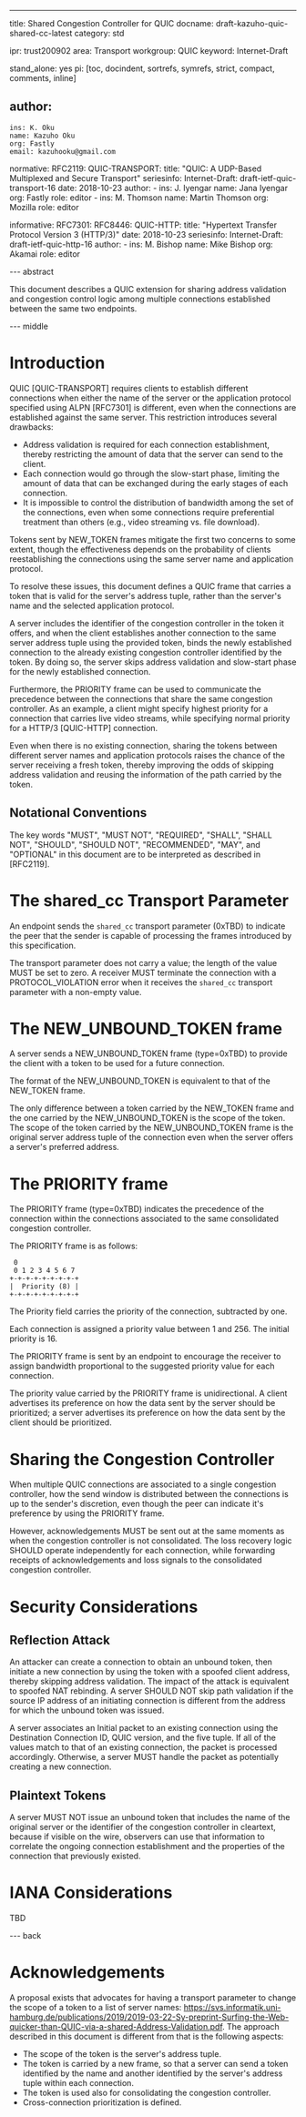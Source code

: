 ---
title: Shared Congestion Controller for QUIC
docname: draft-kazuho-quic-shared-cc-latest
category: std

ipr: trust200902
area: Transport
workgroup: QUIC
keyword: Internet-Draft

stand_alone: yes
pi: [toc, docindent, sortrefs, symrefs, strict, compact, comments, inline]

author:
  -
    ins: K. Oku
    name: Kazuho Oku
    org: Fastly
    email: kazuhooku@gmail.com

normative:
  RFC2119:
  QUIC-TRANSPORT:
    title: "QUIC: A UDP-Based Multiplexed and Secure Transport"
    seriesinfo:
      Internet-Draft: draft-ietf-quic-transport-16
    date: 2018-10-23
    author:
      -
        ins: J. Iyengar
        name: Jana Iyengar
        org: Fastly
        role: editor
      -
        ins: M. Thomson
        name: Martin Thomson
        org: Mozilla
        role: editor

informative:
  RFC7301:
  RFC8446:
  QUIC-HTTP:
    title: "Hypertext Transfer Protocol Version 3 (HTTP/3)"
    date: 2018-10-23
    seriesinfo:
      Internet-Draft: draft-ietf-quic-http-16
    author:
      -
        ins: M. Bishop
        name: Mike Bishop
        org: Akamai
        role: editor

--- abstract

This document describes a QUIC extension for sharing address validation and
congestion control logic among multiple connections established between the same
two endpoints.

--- middle

# Introduction

QUIC [QUIC-TRANSPORT] requires clients to establish different connections when
either the name of the server or the application protocol specified using ALPN
[RFC7301] is different, even when the connections are established against the
same server.  This restriction introduces several drawbacks:

* Address validation is required for each connection establishment, thereby
  restricting the amount of data that the server can send to the client.
* Each connection would go through the slow-start phase, limiting the amount of
  data that can be exchanged during the early stages of each connection.
* It is impossible to control the distribution of bandwidth among the set of the
  connections, even when some connections require preferential treatment than
  others (e.g., video streaming vs. file download).

Tokens sent by NEW_TOKEN frames mitigate the first two concerns to some extent,
though the effectiveness depends on the probability of clients reestablishing
the connections using the same server name and application protocol.

To resolve these issues, this document defines a QUIC frame that carries a token
that is valid for the server's address tuple, rather than the server's name and
the selected application protocol.

A server includes the identifier of the congestion controller in the token it
offers, and when the client establishes another connection to the same server
address tuple using the provided token, binds the newly established connection
to the already existing congestion controller identified by the token.  By doing
so, the server skips address validation and slow-start phase for the newly
established connection.

Furthermore, the PRIORITY frame can be used to communicate the precedence
between  the connections that share the same congestion controller.  As an
example, a client might specify highest priority for a connection that carries
live video streams, while specifying normal priority for a HTTP/3 [QUIC-HTTP]
connection.

Even when there is no existing connection, sharing the tokens between different
server names and application protocols raises the chance of the server receiving
a fresh token, thereby improving the odds of skipping address validation and
reusing the information of the path carried by the token.

## Notational Conventions

The key words "MUST", "MUST NOT", "REQUIRED", "SHALL", "SHALL NOT", "SHOULD",
"SHOULD NOT", "RECOMMENDED", "MAY", and "OPTIONAL" in this document are to be
interpreted as described in [RFC2119].

# The shared_cc Transport Parameter

An endpoint sends the `shared_cc` transport parameter (0xTBD) to indicate the
peer that the sender is capable of processing the frames introduced by this
specification.

The transport parameter does not carry a value; the length of the value MUST be
set to zero.  A receiver MUST terminate the connection with a PROTOCOL_VIOLATION
error when it receives the `shared_cc` transport parameter with a non-empty
value.

# The NEW_UNBOUND_TOKEN frame

A server sends a NEW_UNBOUND_TOKEN frame (type=0xTBD) to provide the client with
a token to be used for a future connection.

The format of the NEW_UNBOUND_TOKEN is equivalent to that of the NEW_TOKEN
frame.

The only difference between a token carried by the NEW_TOKEN frame and the one
carried by the NEW_UNBOUND_TOKEN is the scope of the token.  The scope of the
token carried by the NEW_UNBOUND_TOKEN frame is the original server address
tuple of the connection even when the server offers a server's preferred
address.

# The PRIORITY frame

The PRIORITY frame (type=0xTBD) indicates the precedence of the connection
within the connections associated to the same consolidated congestion
controller.

The PRIORITY frame is as follows:

~~~
 0
 0 1 2 3 4 5 6 7
+-+-+-+-+-+-+-+-+
|  Priority (8) |
+-+-+-+-+-+-+-+-+
~~~

The Priority field carries the priority of the connection, subtracted by one.

Each connection is assigned a priority value between 1 and 256.  The initial
priority is 16.

The PRIORITY frame is sent by an endpoint to encourage the receiver to assign
bandwidth proportional to the suggested priority value for each connection.

The priority value carried by the PRIORITY frame is unidirectional.  A client
advertises its preference on how the data sent by the server should be
prioritized; a server advertises its preference on how the data sent by the
client should be prioritized.

# Sharing the Congestion Controller

When multiple QUIC connections are associated to a single congestion controller,
how the send window is distributed between the connections is up to the sender's
discretion, even though the peer can indicate it's preference by using the
PRIORITY frame.

However, acknowledgements MUST be sent out at the same moments as when the
congestion controller is not consolidated.  The loss recovery logic SHOULD
operate independently for each connection, while forwarding receipts of
acknowledgements and loss signals to the consolidated congestion controller.

# Security Considerations

## Reflection Attack

An attacker can create a connection to obtain an unbound token, then initiate a
new connection by using the token with a spoofed client address, thereby
skipping address validation.  The impact of the attack is equivalent to spoofed
NAT rebinding.  A server SHOULD NOT skip path validation if the source IP
address of an initiating connection is different from the address for which the
unbound token was issued.

A server associates an Initial packet to an existing connection using the
Destination Connection ID, QUIC version, and the five tuple.  If all of the
values match to that of an existing connection, the packet is processed
accordingly.  Otherwise, a server MUST handle the packet as potentially
creating a new connection.

## Plaintext Tokens

A server MUST NOT issue an unbound token that includes the name of the original
server or the identifier of the congestion controller in cleartext, because if
visible on the wire, observers can use that information to correlate the ongoing
connection establishment and the properties of the connection that previously
existed.

# IANA Considerations

TBD

--- back

# Acknowledgements

A proposal exists that advocates for having a transport parameter to change the
scope of a token to a list of server names: <https://svs.informatik.uni-hamburg.de/publications/2019/2019-03-22-Sy-preprint-Surfing-the-Web-quicker-than-QUIC-via-a-shared-Address-Validation.pdf>.
The approach described in this document is different from that is the following
aspects:

* The scope of the token is the server's address tuple.
* The token is carried by a new frame, so that a server can send a token
  identified by the name and another identified by the server's address tuple
  within each connection.
* The token is used also for consolidating the congestion controller.
* Cross-connection prioritization is defined.
